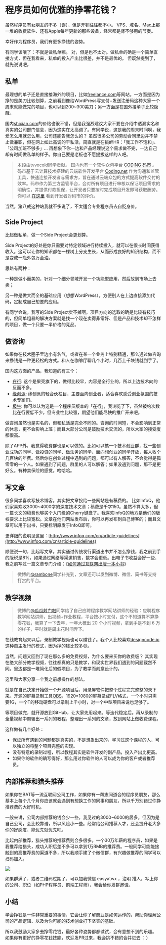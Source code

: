 # 程序员如何优雅的挣零花钱？

虽然程序员有女朋友的不多（误），但是开销往往都不小。
VPS、域名、Mac上那一堆的收费软件、还有Apple每年更新的那些设备，经常都是肾不够用的节奏。

幸好作为程序员，我们有更多挣钱的姿势。

有同学该嚷了：不就是做私单嘛。
对，但是也不太对。做私单的确是一个简单直接方式，但在我看来，私单的投入产出比很差，并不是最优的。
但既然提到了，就先说说吧。

## 私单

最理想的单子还是直接接海外的项目，比如[freelance.com](http://freelance.com)等网站。一方面是因为挣的是美刀比较划算，之前看到像给WordPress写支付+发送注册码这种大家一个周末就能做完的项目，也可以到200~300美刀；另一方面是在国外接单子比较隐蔽。

国内[shixian.com](http://shixian.com)的价格也很不错，但是我强烈建议大家不要在介绍中透漏实名和真实的公司部门信息，因为这实在太高调了。有同学说，这是我的周末时间啊，我爱怎么用就怎么用，公司还能告我怎么的？
虽然很多公司的劳动合同里边并不禁止做兼职，但在网上如此高调的干私活，简直就是在挑衅HR：「我工作不饱和」、「公司加班不够多」… 
再想象下你一边和产品经理说这个需求做不完，一边自己却有时间做私单的样子。你自己要是老板也不愿提拔这样的人吧。


> 本段由tvvocold同学贡献。
国内也有一个软件众包平台 [CODING 码市](https://mart.coding.net) 。 码市基于云计算技术搭建的云端软件开发平台 [Coding.net](https://coding.net) 作为沟通和监管工具，快速连接开发者与需求方，旨在通过云端众包的方式提高软件交付的效率。码市作为第三方监管平台，会对所有项目进行审核以保证项目需求的明确性，并提供付款担保，让开发者只要按时完成项目开发即可获取酬劳。你可以 [在这里](https://mart.coding.net/codersay) 看到开发者对码市的评价。

当然，猪八戒这种站我就不多说了，不太适合专业程序员去自贬身价。

## Side Project

比起做私单，做一个Side Project会更划算。

Side Project的好处是你只需要对特定领域进行持续投入，就可以在很长时间获得收入。这可以让你的知识都在一棵树上分支生长，从而形成良好的知识结构，而不是变成一瓶外包万金油。

思路有两种：

一种是做小而美的，针对一个细分领域开发一个功能型应用，然后放到市场上去卖；

另一种是做大而全的基础应用（想想WordPress），方便别人在上边直接添加代码，定制成自己想要的应用。

有同学会说，我写的Side Project卖不掉啊。项目方向的选取的确是比较有技巧的，但简单粗暴的解决方案就是找一个现在卖得非常好、但是产品和技术却不怎样的项目，做一个只要一半价格的竞品。

## 做咨询

如果你在技术圈子里边小有名气，或者在某一个业务上特别精通，那么通过做咨询来挣钱是一种更轻松的方式。和人在咖啡厅聊几个小时，几百上千块钱就到手了。

国内这方面的产品，我知道的有三个：

- [在行](http://www.zaih.com/app/): 这个是果壳旗下的，做得比较早，内容是全行业的，所以上边技术向的反而不多。
- [缘创派](http://q.ycpai.com/h5/lightPartner/expertList): 缘创派的轻合伙栏目，主要面向创业者，适合喜欢感受创业氛围的技术专家们。
- [极牛](http://geekniu.com/): 你可以认为这是一个程序员版本的「在行」，我浏览了下，虽然被约次数比在行要低不少，但专业性比较强，期望他们能尽快的推广开来吧。

做咨询虽然也是实名的，但和私活是完全不同的。咨询的时间短，不会影响到正常的休息，更不会影响上班；而且大部分公司是鼓励技术交流的，所以大家的接受度都很高。

除了APP外，我觉得收费群也是可以做的。比如可以搞一个技术创业群，找一些创业成功的同学、做投资的同学、做法务的同学，面向想创业的同学开放，每人收个几百块的年费。然后你在创业过程中遇到的问题，都可以有人解答，不会觉得是孤零零的一个人。如果遇到了问题，群里的人可以解答；如果没遇到问题，那不是更好么。有种卖保险的感觉，哈哈哈。

## 写文章

很多同学喜欢写技术博客，其实把文章投给一些网站是有稿费的。
比如InfoQ，他们家喜欢收3000~4000字的深度技术文章；稿费是千字150。虽然不算太多，但一篇长文的稿费也够买个入门级的Cherry键盘了。我喜欢InfoQ的地方是他们的版权要求上比较宽松。文章在他们网站发布后，你可以再发布到自己博客的；而且文章可以用于出书，只要标明原发于InfoQ即可。

更详细的说明见这里：[http://www.infoq.com/cn/article-guidelines](http://www.infoq.com/cn/article-guidelines)

顺便说一句，比起写文章，其实通过传统发行渠道出书并不怎么挣钱，我之前到手的版税是8%，如果通过网络等渠道销售，数字会更低。出电子书收益会好一些，我之前写过一篇文章专门介绍：《[如何通过互联网出版一本小书](http://get.ftqq.com/6914.get)》

> 微博的[@rambone](http://weibo.com/rambone)同学补充到，文章还可以发到微博、微信、简书等支持打赏的平台。

## 教学视频

> 微博的[@瓜瓜射门啦](http://weibo.com/cuteblackmelon)同学给了自己应聘程序教学网站讲师的经验：应聘程序教学网站讲师，出视频+作业教程，平台按小时支付，这个不知道算不算挣零花钱，我算了一下去年，一年大概出 20 个小时视频，拿到手是不到 6 万的样子，平时就是周末花时间弄下。

在线教育起来以后，录制教学视频也可以赚钱了。我个人比较喜欢[designcode.io](http://designcode.io)这种自主发行的模式，因为挣的钱比较多😊。

当然，问题又回到了现在那么多的免费视频，为什么要来买你的收费版？
其实现在绝大部分教学视频，往往都真的只是教学，和现实世界我们遇到的问题截然不同。里边都是一堆简化后的假项目，为了教学而刻意设计的。

这里和大家分享一个我之前想操作的想法。

就是在自己决定开始做一个开源项目后，用录屏软件把整个过程完完整整的录下来。开源的屏幕录制工具[OBS](https://obsproject.com/download)，1920*1080的屏幕录成FLV格式，一个小时只需要1G，一个T的移动硬盘可以录制上千小时，对一个中型项目来说也足够了。

等项目做完，就开源放到GitHub，让大家先用起来。等迭代稳定后，再从录制的全量视频中剪辑出一系列的教程，整理出一系列的文章，放到网站上做收费课程。

这样做有几个好处：

 - 保证所有遇到的问题都是真实的，不是想象出来的，学习过这个课程的人，可以独立的将整个项目完整的实现。
 - 没有特意的录制过程，所以教程其实是软件开发的副产品，投入产出比更高。
 - 如果你的软件的确写得好，那么用过你软件的人可以成为你的客户或者推荐员。


## 内部推荐和猎头推荐

如果你在BAT等一流互联网公司工作，如果你有一帮志同道合的程序员朋友，那么基本上每个几个月你应该就会遇到有想换工作的同事和朋友，所以千万别错过你挣推荐费的大好时机。

一般来讲，公司内部推荐的钱会少一些，我见过的3000~6000的居多。但因为是自己公司，会比较靠谱，所以风险小一些。经常给公司推荐人才，还会提升老大多你的好感度，能优先就优先吧。

比起内部推荐，猎头推荐的推荐费则会多很多。一个30万年薪的程序员，如果是我推荐给猎头，成功入职后差不多可以拿到1万RMB的推荐费。一般同学可能能接触到的高推荐费的渠道不多，所以我顺手建了个微信群，有兴趣做推荐的同学可以扫码加入。

![](http://ww2.sinaimg.cn/large/40dfde6fjw1f1w73u8e3rj20910710ta.jpg)

如果群满了，或者二维码过期了，可以加我微信 easyatwx ，注明 推人，写上你的公司、职位（如PHP程序员、前端工程师），我会给你发群邀请。


## 小结

学会挣钱是一件非常重要的事情，它会让你了解商业是如何运作的，帮助你理解公司的产品逻辑、以及为你可能的技术创业打下坚实的基础。

所以我鼓励大家多去挣零花钱，最好各种姿势都都试试，会有意想不到的乐趣。
如果你有更好的挣零花钱技能，欢迎发PR过来，我会挑不错的合并进去 ：）


